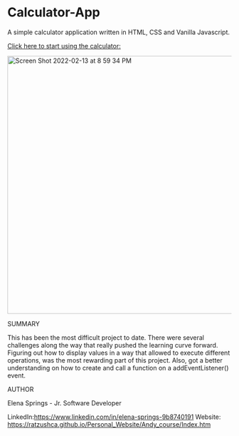 # Calculator-App

A simple calculator application written in HTML, CSS and Vanilla Javascript.

[Click here to start using the calculator:](https://ratzushca.github.io/Calculator-App/)

<img width="579" alt="Screen Shot 2022-02-13 at 8 59 34 PM" src="https://user-images.githubusercontent.com/93014061/153802846-f6738971-e68f-4342-b875-c1409050b6aa.png">

SUMMARY

This has been the most difficult project to date. There were several challenges along the way that really pushed the learning curve forward. Figuring out how to display values in a way that allowed to execute different operations, was the most rewarding part of this project. Also, got a better understanding on how to create and call a function on a addEventListener() event.

AUTHOR

Elena Springs - Jr. Software Developer

LinkedIn:https://www.linkedin.com/in/elena-springs-9b8740191 
Website: https://ratzushca.github.io/Personal_Website/Andy_course/Index.htm
